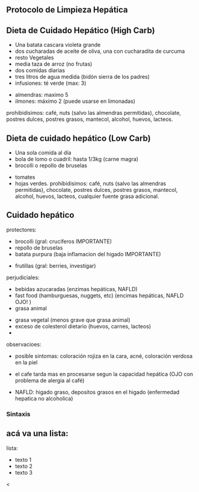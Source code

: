 ## Protocolo de Limpieza Hepática

## Dieta de Cuidado Hepático (High Carb)
+ Una batata cascara violeta grande
+ dos cucharadas de aceite de oliva, una con cucharadita de curcuma
+ resto Vegetales
+ media taza de arroz (no frutas)
+ dos comidas diarias
+ tres litros de agua medida (bidón sierra de los padres)
+ infusiones: té verde (max: 3)
* almendras: maximo 5
* ilmones: máximo 2 (puede usarse en limonadas)

prohibidisimos:
café, nuts (salvo las almendras permitidas), chocolate, postres dulces, postres grasos, mantecol, alcohol, huevos, lacteos.

## Dieta de cuidado hepático (Low Carb)
+ Una sola comida al día
+ bola de lomo o cuadril: hasta 1/3kg (carne magra)
+ brocolli o repollo de bruselas
* tomates 
* hojas verdes.
prohibidisimos: café, nuts (salvo las almendras permitidas), chocolate, postres dulces, postres grasos, mantecol, alcohol, huevos, lacteos, cualquier
fuente grasa adicional.

## Cuidado hepático
protectores:
+ brocolli (gral: cruciferos IMPORTANTE)
+ repollo de bruselas 
+ batata purpura (baja inflamacion del higado IMPORTANTE)
* frutillas (gral: berries, investigar)

perjudiciales:
+ bebidas azucaradas (enzimas hepáticas, NAFLD)
+ fast food (hamburguesas, nuggets, etc) (encimas hepáticas, NAFLD OJO! )
+ grasa animal
* grasa vegetal (menos grave que grasa animal)
* exceso de colesterol dietario (huevos, carnes, lacteos)
* 
observacioes:
* posible sintomas: coloración rojiza en la cara, acné, coloración verdosa en la piel 
+ el cafe tarda mas en procesarse segun la capacidad hepática (OJO con problema de alergia al café)
* NAFLD: higado graso, depositos grasos en el higado (enfermedad hepatica no alcoholica)

 ### Sintaxis

## acá va una lista:

lista:
+ texto 1
+ texto 2
+ texto 3

<
